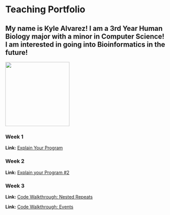 # Teaching Portfolio

## My name is Kyle Alvarez!   I am a 3rd Year Human Biology major with a minor in Computer Science! I am interested in going into Bioinformatics in the future! 
<img src="https://user-images.githubusercontent.com/97643301/161469498-8eae7ac7-917f-41ec-8d76-1d2b886313de.jpeg" width="200" height="200">


### Week 1
**Link:** [Explain Your Program](https://youtu.be/Z8-huzscx6I)

### Week 2
**Link:** [Explain your Program #2](https://youtu.be/zfxEiGCPDF0)

### Week 3
**Link:** [Code Walkthrough: Nested Repeats](https://youtu.be/vYsoFB_mfGU)

**Link:** [Code Walkthrough: Events](https://youtu.be/Uy6nJ-A-sAA)
